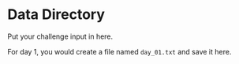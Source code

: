 # Data Directory

Put your challenge input in here.

For day 1, you would create a file named `day_01.txt` and save it here.
